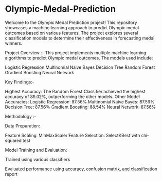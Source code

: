 # Olympic-Medal-Prediction
Welcome to the Olympic Medal Prediction project! This repository showcases a machine learning approach to predict Olympic medal outcomes based on various features. The project explores several classification models to determine their effectiveness in forecasting medal winners.


Project Overview :-
This project implements multiple machine learning algorithms to predict Olympic medal outcomes. The models used include:

Logistic Regression
Multinomial Naive Bayes
Decision Tree
Random Forest
Gradient Boosting
Neural Network

Key Findings:-

Highest Accuracy: The Random Forest Classifier achieved the highest accuracy of 89.02%, outperforming the other models.
Other Model Accuracies:
Logistic Regression: 87.56%
Multinomial Naive Bayes: 87.56%
Decision Tree: 87.56%
Gradient Boosting: 88.54%
Neural Network: 87.56%

Methodology :-

Data Preparation:

Feature Scaling: MinMaxScaler
Feature Selection: SelectKBest with chi-squared test

Model Training and Evaluation:

Trained using various classifiers

Evaluated performance using accuracy, confusion matrix, and classification report
